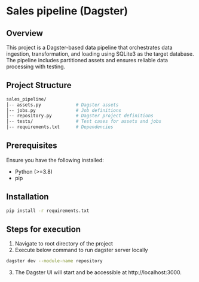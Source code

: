 # Sales pipeline (Dagster)

## Overview
This project is a Dagster-based data pipeline that orchestrates data ingestion, transformation, and loading using SQLite3 as the target database. The pipeline includes partitioned assets and ensures reliable data processing with testing.

## Project Structure
```sh
sales_pipeline/
│-- assets.py             # Dagster assets
│-- jobs.py               # Job definitions
│-- repository.py         # Dagster project definitions
│-- tests/                # Test cases for assets and jobs
│-- requirements.txt      # Dependencies
```

## Prerequisites
Ensure you have the following installed:
- Python (>=3.8)
- pip

## Installation

```sh
pip install -r requirements.txt
```

## Steps for execution

1. Navigate to root directory of the project
2. Execute below command to run dagster server locally
```sh
dagster dev --module-name repository
```
3. The Dagster UI will start and be accessible at http://localhost:3000.
